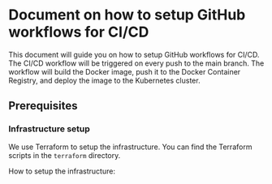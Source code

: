 # Document on how to setup GitHub workflows for CI/CD
This document will guide you on how to setup GitHub workflows for CI/CD. The CI/CD workflow will be triggered on every push to the main branch. 
The workflow will build the Docker image, push it to the Docker Container Registry, and deploy the image to the Kubernetes cluster.

## Prerequisites
### Infrastructure setup
We use Terraform to setup the infrastructure. You can find the Terraform scripts in the `terraform` directory.

How to setup the infrastructure:

